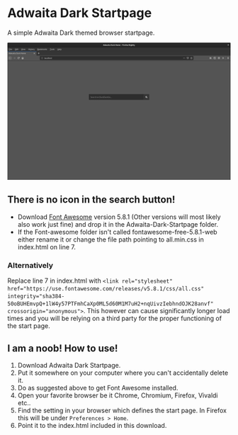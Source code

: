 # Adwaita Dark Startpage
A simple Adwaita Dark themed browser startpage.

![GitHub Logo](/docs/images/example.png)

## There is no icon in the search button!
* Download [Font Awesome](https://fontawesome.com/start) version 5.8.1 (Other versions will most likely also work just fine) and drop it in the Adwaita-Dark-Startpage folder.
* If the Font-awesome folder isn't called fontawesome-free-5.8.1-web either rename it or change the file path pointing to all.min.css in index.html on line 7.
### Alternatively
Replace line 7 in index.html with `<link rel="stylesheet" href="https://use.fontawesome.com/releases/v5.8.1/css/all.css" integrity="sha384-50oBUHEmvpQ+1lW4y57PTFmhCaXp0ML5d60M1M7uH2+nqUivzIebhndOJK28anvf" crossorigin="anonymous">`. This however can cause significantly longer load times and you will be relying on a third party for the proper functioning of the start page.

## I am a noob! How to use!
1. Download Adwaita Dark Startpage.
2. Put it somewhere on your computer where you can't accidentally delete it.
3. Do as suggested above to get Font Awesome installed.
4. Open your favorite browser be it Chrome, Chromium, Firefox, Vivaldi etc..
5. Find the setting in your browser which defines the start page. In Firefox this will be under `Preferences > Home`.
6. Point it to the index.html included in this download.
